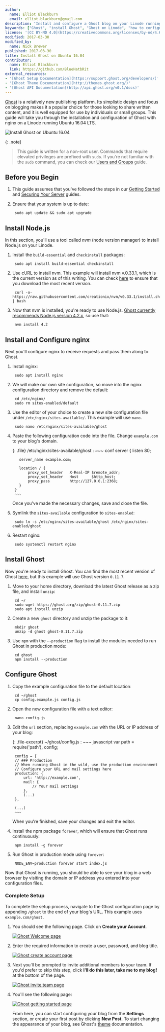 ```yaml
---
author:
  name: Elliot Blackburn
  email: elliot.blackburn@gmail.com
description: 'Install and configure a Ghost blog on your Linode running Ubuntu 16.04.'
keywords: ["Ghost", "install Ghost", "Ghost on Linode", "how to configure Ghost"]
license: '[CC BY-ND 4.0](https://creativecommons.org/licenses/by-nd/4.0)'
modified: 2017-03-30
modified_by:
  name: Nick Brewer
published: 2017-03-30
title: Install Ghost on Ubuntu 16.04
contributor:
  name: Elliot Blackburn
  link: https://github.com/BlueHatbRit
external_resources:
- '[Ghost Setup Documentation](https://support.ghost.org/developers/)'
- '[Ghost Theme Documentation](http://themes.ghost.org/)'
- '[Ghost API Documentation](http://api.ghost.org/v0.1/docs)'
---
```


[Ghost](https://ghost.org/) is a relatively new publishing platform. Its simplistic design and focus on blogging makes it a popular choice for those looking to share written content, and it is well equipped for use by individuals or small groups. This guide will take you through the installation and configuration of Ghost with nginx on a Linode running Ubuntu 16.04 LTS.

![Install Ghost on Ubuntu 16.04](/docs/assets/install-ghost-on-ubuntu-16-04.png)

{: .note}
>
>This guide is written for a non-root user. Commands that require elevated privileges are prefixed with `sudo`. If you're not familiar with the `sudo` command, you can check our [Users and Groups](/docs/tools-reference/linux-users-and-groups) guide.

## Before you Begin

1. This guide assumes that you've followed the steps in our [Getting Started](/docs/getting-started) and [Securing Your Server](/docs/security/securing-your-server) guides.

2. Ensure that your system is up to date:

        sudo apt update && sudo apt upgrade

## Install Node.js

In this section, you'll use a tool called *nvm* (node version manager) to install Node.js on your Linode.

1. Install the `build-essential` and `checkinstall` packages:

        sudo apt install build-essential checkinstall

2. Use cURL to install nvm. This example will install nvm v.0.33.1, which is the current version as of this writing. You can check [here](https://raw.githubusercontent.com/creationix/nvm/) to ensure that you download the most recent version.

        curl -o- https://raw.githubusercontent.com/creationix/nvm/v0.33.1/install.sh | bash

3. Now that nvm is installed, you're ready to use Node.js. [Ghost currently recommends Node.js version 4.2.x](http://support.ghost.org/supported-node-versions/), so use that:

        nvm install 4.2

## Install and Configure nginx

Next you'll configure nginx to receive requests and pass them along to Ghost.

1. Install nginx:

        sudo apt install nginx

2. We will make our own site configuration, so move into the nginx configuration directory and remove the default:

        cd /etc/nginx/
        sudo rm sites-enabled/default

3. Use the editor of your choice to create a new site configuration file under `/etc/nginx/sites-available/`. This example will use `nano`.

        sudo nano /etc/nginx/sites-available/ghost

4. Paste the following configuration code into the file. Change `example.com` to your blog's domain.

    {: .file}
    /etc/nginx/sites-available/ghost
    :   ~~~ conf
        server {
          listen 80;

          server_name example.com;

          location / {
              proxy_set_header   X-Real-IP $remote_addr;
              proxy_set_header   Host      $http_host;
              proxy_pass         http://127.0.0.1:2368;
          }
        }
        ~~~

    Once you've made the necessary changes, save and close the file.

6. Symlink the `sites-available` configuration to `sites-enabled`:

        sudo ln -s /etc/nginx/sites-available/ghost /etc/nginx/sites-enabled/ghost

7. Restart nginx:

        sudo systemctl restart nginx

## Install Ghost

Now you're ready to install Ghost. You can find the most recent version of Ghost [here](https://ghost.org/developers/), but this example will use Ghost version `0.11.7`.

1. Move to your home directory, download the latest Ghost release as a zip file, and install `unzip`:

        cd ~/
        sudo wget https://ghost.org/zip/ghost-0.11.7.zip
        sudo apt install unzip

2. Create a new `ghost` directory and unzip the package to it:

		mkdir ghost
        unzip -d ghost ghost-0.11.7.zip

3. Use `npm` with the `--production` flag to install the modules needed to run Ghost in production mode:

        cd ghost
        npm install --production

## Configure Ghost

1. Copy the example configuration file to the default location:

        cd ~/ghost
        cp config.example.js config.js

2. Open the new configuration file with a text editor:

        nano config.js

3. Edit the `url` section, replacing `example.com` with the URL or IP address of your blog:

    {: .file-excerpt}
    ~/ghost/config.js
    :   ~~~ javascript
        var path = require('path'),
        config;

        config = {
        // ### Production
        // When running Ghost in the wild, use the production environment
        // Configure your URL and mail settings here
        production: {
            url: 'http://example.com',
            mail: {
                // Your mail settings
            },
            (...)
        },

        (...)
        ~~~

    When you're finished, save your changes and exit the editor.

5. Install the npm package `forever`, which will ensure that Ghost runs continuously:

        npm install -g forever

6. Run Ghost in production mode using `forever`:

        NODE_ENV=production forever start index.js

Now that Ghost is running, you should be able to see your blog in a web browser by visiting the domain or IP address you entered into your configuration files.

### Complete Setup

To complete the setup process, navigate to the Ghost configuration page by appending `/ghost` to the end of your blog's URL. This example uses `example.com/ghost`.

1. You should see the following page. Click on **Create your Account**.

    [![Ghost Welcome page](/docs/assets/ghost-welcome-small.png)](/docs/assets/ghost-welcome.png)

2. Enter the required information to create a user, password, and blog title.

    [![Ghost create account page](/docs/assets/ghost-create-account-small.png)](/docs/assets/ghost-create-account.png)

3. Next you'll be prompted to invite additional members to your team. If you'd prefer to skip this step, click **I'll do this later, take me to my blog!** at the bottom of the page.

    [![Ghost invite team page](/docs/assets/ghost-invite-team-small.png)](/docs/assets/ghost-invite-team.png)

4.  You'll see the following page:

    [![Ghost getting started page](/docs/assets/ghost-getting-started-small.png)](/docs/assets/ghost-getting-started.png)

    From here, you can start configuring your blog from the **Settings** section, or create your first post by clicking **New Post**. To start changing the appearance of your blog, see Ghost's [theme](http://themes.ghost.org/) documentation.
